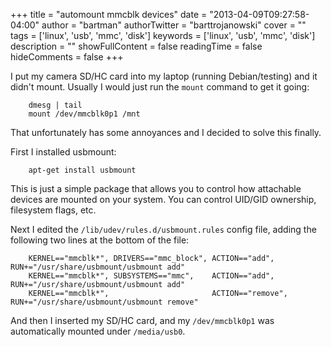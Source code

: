 +++
title = "automount mmcblk devices"
date = "2013-04-09T09:27:58-04:00"
author = "bartman"
authorTwitter = "barttrojanowski"
cover = ""
tags = ['linux', 'usb', 'mmc', 'disk']
keywords = ['linux', 'usb', 'mmc', 'disk']
description = ""
showFullContent = false
readingTime = false
hideComments = false
+++

I put my camera SD/HC card into my laptop (running Debian/testing) and it
didn't mount.  Usually I would just run the `mount` command to get it going:

        dmesg | tail
        mount /dev/mmcblk0p1 /mnt

That unfortunately has some annoyances and I decided to solve this finally.

<!--more-->

First I installed usbmount:

        apt-get install usbmount

This is just a simple package that allows you to control how attachable
devices are mounted on your system.  You can control UID/GID ownership,
filesystem flags, etc.

Next I edited the `/lib/udev/rules.d/usbmount.rules` config file, adding the
following two lines at the bottom of the file:

        KERNEL=="mmcblk*", DRIVERS=="mmc_block", ACTION=="add",    RUN+="/usr/share/usbmount/usbmount add"
        KERNEL=="mmcblk*", SUBSYSTEMS=="mmc",    ACTION=="add",    RUN+="/usr/share/usbmount/usbmount add"
        KERNEL=="mmcblk*",                       ACTION=="remove", RUN+="/usr/share/usbmount/usbmount remove" 


And then I inserted my SD/HC card, and my `/dev/mmcblk0p1` was automatically
mounted under `/media/usb0`.
